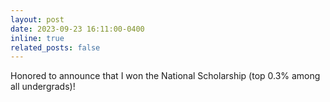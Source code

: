 ```yaml
---
layout: post
date: 2023-09-23 16:11:00-0400
inline: true
related_posts: false
---
```


Honored to announce that I won the National Scholarship (top 0.3% among all undergrads)!


